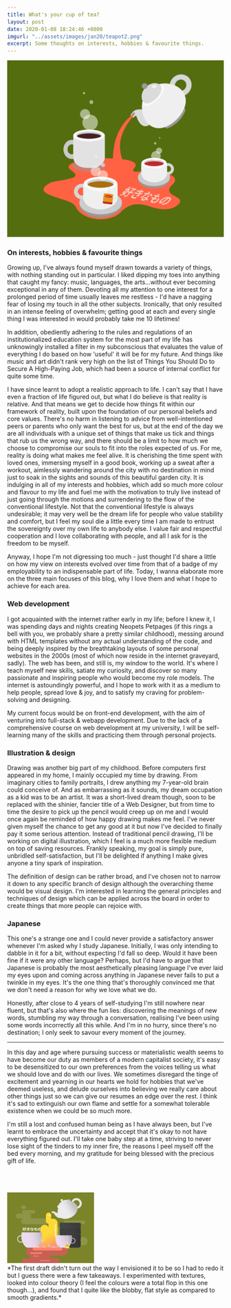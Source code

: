 ```yaml
---
title: What's your cup of tea?
layout: post
date: 2020-01-08 18:24:46 +0800
imgurl: "../assets/images/jan20/teapot2.png"
excerpt: Some thoughts on interests, hobbies & favourite things.
---
```


<div class="post-img"><img src="/assets/images/jan20/teapot2.png" /></div>

<h3>On interests, hobbies & favourite things</h3>

Growing up, I've always found myself drawn towards a variety of things, with nothing standing out in particular. I liked dipping my toes into anything that caught my fancy: music, languages, the arts...without ever becoming exceptional in any of them. Devoting all my attention to one interest for a prolonged period of time usually leaves me restless - I'd have a nagging fear of losing my touch in all the other subjects. Ironically, that only resulted in an intense feeling of overwhelm; getting good at each and every single thing I was interested in would probably take me 10 lifetimes!

In addition, obediently adhering to the rules and regulations of an institutionalized education system for the most part of my life has unknowingly installed a filter in my subconscious that evaluates the value of everything I do based on how 'useful' it will be for my future. And things like music and art didn't rank very high on the list of Things You Should Do to Secure A High-Paying Job, which had been a source of internal conflict for quite some time.

I have since learnt to adopt a realistic approach to life. I can't say that I have even a fraction of life figured out, but what I do believe is that reality is relative. And that means we get to decide how things fit within our framework of reality, built upon the foundation of our personal beliefs and core values. There's no harm in listening to advice from well-intentioned peers or parents who only want the best for us, but at the end of the day we are all individuals with a unique set of things that make us tick and things that rub us the wrong way, and there should be a limit to how much we choose to compromise our souls to fit into the roles expected of us. For me, reality is doing what makes me feel alive. It is cherishing the time spent with loved ones, immersing myself in a good book, working up a sweat after a workout, aimlessly wandering around the city with no destination in mind just to soak in the sights and sounds of this beautiful garden city. It is indulging in all of my interests and hobbies, which add so much more colour and flavour to my life and fuel me with the motivation to truly live instead of just going through the motions and surrendering to the flow of the conventional lifestyle. Not that the conventional lifestyle is always undesirable; it may very well be the dream life for people who value stability and comfort, but I feel my soul die a little every time I am made to entrust the sovereignty over my own life to anybody else. I value fair and respectful cooperation and I love collaborating with people, and all I ask for is the freedom to be myself.

Anyway, I hope I'm not digressing too much - just thought I'd share a little on how my view on interests evolved over time from that of a badge of my employability to an indispensable part of life. Today, I wanna elaborate more on the three main focuses of this blog, why I love them and what I hope to achieve for each area.

<h3>Web development</h3>
I got acquainted with the internet rather early in my life; before I knew it, I was spending days and nights creating Neopets Petpages (if this rings a bell with you, we probably share a pretty similar childhood), messing around with HTML templates without any actual understanding of the code, and being deeply inspired by the breathtaking layouts of some personal websites in the 2000s (most of which now reside in the internet graveyard, sadly). The web has been, and still is, my window to the world. It's where I teach myself new skills, satiate my curiosity, and discover so many passionate and inspiring people who would become my role models. The internet is astoundingly powerful, and I hope to work with it as a medium to help people, spread love & joy, and to satisfy my craving for problem-solving and designing.

My current focus would be on front-end development, with the aim of venturing into full-stack & webapp development. Due to the lack of a comprehensive course on web development at my university, I will be self-learning many of the skills and practicing them through personal projects.

<h3>Illustration & design</h3>
Drawing was another big part of my childhood. Before computers first appeared in my home, I mainly occupied my time by drawing. From imaginary cities to family portraits, I drew anything my 7-year-old brain could conceive of. And as embarrassing as it sounds, my dream occupation as a kid was to be an artist. It was a short-lived dream though, soon to be replaced with the shinier, fancier title of a Web Designer, but from time to time the desire to pick up the pencil would creep up on me and I would once again be reminded of how happy drawing makes me feel. I've never given myself the chance to get any good at it but now I've decided to finally pay it some serious attention. Instead of traditional pencil drawing, I'll be working on digital illustration, which I feel is a much more flexible medium on top of saving resources. Frankly speaking, my goal is simply pure, unbridled self-satisfaction, but I'll be delighted if anything I make gives anyone a tiny spark of inspiration.

The definition of design can be rather broad, and I've chosen not to narrow it down to any specific branch of design although the overarching theme would be visual design. I'm interested in learning the general principles and techniques of design which can be applied across the board in order to create things that more people can rejoice with.

<h3>Japanese</h3>
This one's a strange one and I could never provide a satisfactory answer whenever I'm asked why I study Japanese. Initially, I was only intending to dabble in it for a bit, without expecting I'd fall so deep. Would it have been fine if it were any other language? Perhaps, but I'd have to argue that Japanese is probably the most aesthetically pleasing language I've ever laid my eyes upon and coming across anything in Japanese never fails to put a twinkle in my eyes. It's the one thing that's thoroughly convinced me that we don't need a reason for why we love what we do.

Honestly, after close to 4 years of self-studying I'm still nowhere near fluent, but that's also where the fun lies: discovering the meanings of new words, stumbling my way through a conversation, realising I've been using some words incorrectly all this while. And I'm in no hurry, since there's no destination; I only seek to savour every moment of the journey.

<hr>
In this day and age where pursuing success or materialistic wealth seems to have become our duty as members of a modern capitalist society, it's easy to be desensitized to our own preferences from the voices telling us what we should love and do with our lives. We sometimes disregard the tinge of excitement and yearning in our hearts we hold for hobbies that we've deemed useless, and delude ourselves into believing we really care about other things just so we can give our resumes an edge over the rest. I think it's sad to extinguish our own flame and settle for a somewhat tolerable existence when we could be so much more.

I'm still a lost and confused human being as I have always been, but I've learnt to embrace the uncertainty and accept that it's okay to not have everything figured out. I'll take one baby step at a time, striving to never lose sight of the tinders to my inner fire, the reasons I peel myself off the bed every morning, and my gratitude for being blessed with the precious gift of life.
<br><br>
<br><br>

<!-- images -->

<div class="post-img" style="width:40%"><img src="/assets/images/jan20/teapot.png" /></div>
*The first draft didn't turn out the way I envisioned it to be so I had to redo it but I guess there were a few takeaways. I experimented with textures, looked into colour theory (I feel the colours were a total flop in this one though...), and found that I quite like the blobby, flat style as compared to smooth gradients.*
